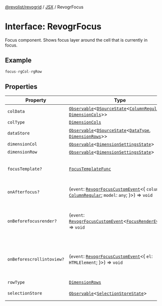 [@revolist/revogrid](README.md) / [JSX](Namespace.JSX.md) / RevogrFocus

# Interface: RevogrFocus

Focus component. Shows focus layer around the cell that is currently in focus.

## Example

```ts
focus-rgCol-rgRow
```

## Properties

| Property | Type | Description | Defined in |
| ------ | ------ | ------ | ------ |
| `colData` | [`Observable`](TypeAlias.Observable.md)\<[`DSourceState`](TypeAlias.DSourceState.md)\<[`ColumnRegular`](Interface.ColumnRegular.md), [`DimensionCols`](TypeAlias.DimensionCols.md)\>\> | Column source | [src/components.d.ts:1689](https://github.com/revolist/revogrid/blob/2f44a261094fb5584023b62ddfd589facc70cf92/src/components.d.ts#L1689) |
| `colType` | [`DimensionCols`](TypeAlias.DimensionCols.md) | Column type | [src/components.d.ts:1693](https://github.com/revolist/revogrid/blob/2f44a261094fb5584023b62ddfd589facc70cf92/src/components.d.ts#L1693) |
| `dataStore` | [`Observable`](TypeAlias.Observable.md)\<[`DSourceState`](TypeAlias.DSourceState.md)\<[`DataType`](TypeAlias.DataType.md), [`DimensionRows`](TypeAlias.DimensionRows.md)\>\> | Data rows source | [src/components.d.ts:1697](https://github.com/revolist/revogrid/blob/2f44a261094fb5584023b62ddfd589facc70cf92/src/components.d.ts#L1697) |
| `dimensionCol` | [`Observable`](TypeAlias.Observable.md)\<[`DimensionSettingsState`](Interface.DimensionSettingsState.md)\> | Dimension settings X | [src/components.d.ts:1701](https://github.com/revolist/revogrid/blob/2f44a261094fb5584023b62ddfd589facc70cf92/src/components.d.ts#L1701) |
| `dimensionRow` | [`Observable`](TypeAlias.Observable.md)\<[`DimensionSettingsState`](Interface.DimensionSettingsState.md)\> | Dimension settings Y | [src/components.d.ts:1705](https://github.com/revolist/revogrid/blob/2f44a261094fb5584023b62ddfd589facc70cf92/src/components.d.ts#L1705) |
| `focusTemplate?` | [`FocusTemplateFunc`](TypeAlias.FocusTemplateFunc.md) | Focus template custom function. Can be used to render custom focus layer. | [src/components.d.ts:1709](https://github.com/revolist/revogrid/blob/2f44a261094fb5584023b62ddfd589facc70cf92/src/components.d.ts#L1709) |
| `onAfterfocus?` | (`event`: [`RevogrFocusCustomEvent`](Interface.RevogrFocusCustomEvent.md)\<\{ `column`: [`ColumnRegular`](Interface.ColumnRegular.md); `model`: `any`; \}\>) => `void` | Used to setup properties after focus was rendered | [src/components.d.ts:1713](https://github.com/revolist/revogrid/blob/2f44a261094fb5584023b62ddfd589facc70cf92/src/components.d.ts#L1713) |
| `onBeforefocusrender?` | (`event`: [`RevogrFocusCustomEvent`](Interface.RevogrFocusCustomEvent.md)\<[`FocusRenderEvent`](Interface.FocusRenderEvent.md)\>) => `void` | Before focus render event. Can be prevented by event.preventDefault(). If preventDefault used slot will be rendered. | [src/components.d.ts:1720](https://github.com/revolist/revogrid/blob/2f44a261094fb5584023b62ddfd589facc70cf92/src/components.d.ts#L1720) |
| `onBeforescrollintoview?` | (`event`: [`RevogrFocusCustomEvent`](Interface.RevogrFocusCustomEvent.md)\<\{ `el`: `HTMLElement`; \}\>) => `void` | Before focus changed verify if it's in view and scroll viewport into this view Can be prevented by event.preventDefault() | [src/components.d.ts:1724](https://github.com/revolist/revogrid/blob/2f44a261094fb5584023b62ddfd589facc70cf92/src/components.d.ts#L1724) |
| `rowType` | [`DimensionRows`](TypeAlias.DimensionRows.md) | Row type | [src/components.d.ts:1728](https://github.com/revolist/revogrid/blob/2f44a261094fb5584023b62ddfd589facc70cf92/src/components.d.ts#L1728) |
| `selectionStore` | [`Observable`](TypeAlias.Observable.md)\<[`SelectionStoreState`](TypeAlias.SelectionStoreState.md)\> | Selection, range, focus for selection | [src/components.d.ts:1732](https://github.com/revolist/revogrid/blob/2f44a261094fb5584023b62ddfd589facc70cf92/src/components.d.ts#L1732) |
